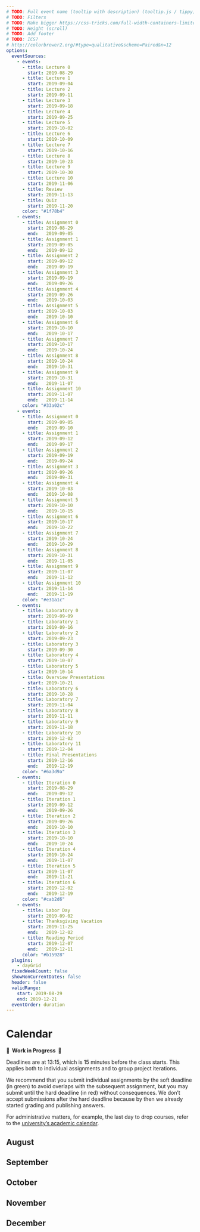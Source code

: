 ```yaml
---
# TODO: Full event name (tooltip with description) (tooltip.js / tippy)
# TODO: Filters
# TODO: Make bigger https://css-tricks.com/full-width-containers-limited-width-parents/ https://cloudfour.com/thinks/breaking-out-with-css-grid-layout/
# TODO: Height (scroll)
# TODO: Add footer
# TODO: ICS?
# http://colorbrewer2.org/#type=qualitative&scheme=Paired&n=12
options:
  eventSources:
    - events:
      - title: Lecture 0
        start: 2019-08-29
      - title: Lecture 1
        start: 2019-09-04
      - title: Lecture 2
        start: 2019-09-11
      - title: Lecture 3
        start: 2019-09-18
      - title: Lecture 4
        start: 2019-09-25
      - title: Lecture 5
        start: 2019-10-02
      - title: Lecture 6
        start: 2019-10-09
      - title: Lecture 7
        start: 2019-10-16
      - title: Lecture 8
        start: 2019-10-23
      - title: Lecture 9
        start: 2019-10-30
      - title: Lecture 10
        start: 2019-11-06
      - title: Review
        start: 2019-11-13
      - title: Quiz
        start: 2019-11-20
      color: "#1f78b4"
    - events:
      - title: Assignment 0
        start: 2019-08-29
        end:   2019-09-05
      - title: Assignment 1
        start: 2019-09-05
        end:   2019-09-12
      - title: Assignment 2
        start: 2019-09-12
        end:   2019-09-19
      - title: Assignment 3
        start: 2019-09-19
        end:   2019-09-26
      - title: Assignment 4
        start: 2019-09-26
        end:   2019-10-03
      - title: Assignment 5
        start: 2019-10-03
        end:   2019-10-10
      - title: Assignment 6
        start: 2019-10-10
        end:   2019-10-17
      - title: Assignment 7
        start: 2019-10-17
        end:   2019-10-24
      - title: Assignment 8
        start: 2019-10-24
        end:   2019-10-31
      - title: Assignment 9
        start: 2019-10-31
        end:   2019-11-07
      - title: Assignment 10
        start: 2019-11-07
        end:   2019-11-14
      color: "#33a02c"
    - events:
      - title: Assignment 0
        start: 2019-09-05
        end:   2019-09-10
      - title: Assignment 1
        start: 2019-09-12
        end:   2019-09-17
      - title: Assignment 2
        start: 2019-09-19
        end:   2019-09-24
      - title: Assignment 3
        start: 2019-09-26
        end:   2019-09-31
      - title: Assignment 4
        start: 2019-10-03
        end:   2019-10-08
      - title: Assignment 5
        start: 2019-10-10
        end:   2019-10-15
      - title: Assignment 6
        start: 2019-10-17
        end:   2019-10-22
      - title: Assignment 7
        start: 2019-10-24
        end:   2019-10-29
      - title: Assignment 8
        start: 2019-10-31
        end:   2019-11-05
      - title: Assignment 9
        start: 2019-11-07
        end:   2019-11-12
      - title: Assignment 10
        start: 2019-11-14
        end:   2019-11-19
      color: "#e31a1c"
    - events:
      - title: Laboratory 0
        start: 2019-09-09
      - title: Laboratory 1
        start: 2019-09-16
      - title: Laboratory 2
        start: 2019-09-23
      - title: Laboratory 3
        start: 2019-09-30
      - title: Laboratory 4
        start: 2019-10-07
      - title: Laboratory 5
        start: 2019-10-14
      - title: Overview Presentations
        start: 2019-10-21
      - title: Laboratory 6
        start: 2019-10-28
      - title: Laboratory 7
        start: 2019-11-04
      - title: Laboratory 8
        start: 2019-11-11
      - title: Laboratory 9
        start: 2019-11-18
      - title: Laboratory 10
        start: 2019-12-02
      - title: Laboratory 11
        start: 2019-12-04
      - title: Final Presentations
        start: 2019-12-16
        end:   2019-12-19
      color: "#6a3d9a"
    - events:
      - title: Iteration 0
        start: 2019-08-29
        end:   2019-09-12
      - title: Iteration 1
        start: 2019-09-12
        end:   2019-09-26
      - title: Iteration 2
        start: 2019-09-26
        end:   2019-10-10
      - title: Iteration 3
        start: 2019-10-10
        end:   2019-10-24
      - title: Iteration 4
        start: 2019-10-24
        end:   2019-11-07
      - title: Iteration 5
        start: 2019-11-07
        end:   2019-11-21
      - title: Iteration 6
        start: 2019-12-02
        end:   2019-12-19
      color: "#cab2d6"
    - events:
      - title: Labor Day
        start: 2019-09-02
      - title: Thanksgiving Vacation
        start: 2019-11-25
        end:   2019-12-02
      - title: Reading Period
        start: 2019-12-07
        end:   2019-12-11
      color: "#b15928"
  plugins:
    - dayGrid
  fixedWeekCount: false
  showNonCurrentDates: false
  header: false
  validRange:
    start: 2019-08-29
    end: 2019-12-21
  eventOrder: duration
---
```


Calendar
========

**🚧  Work in Progress  🚧**

Deadlines are at 13:15, which is 15 minutes before the class starts. This applies both to individual assignments and to group project iterations.

We recommend that you submit individual assignments by the soft deadline (in green) to avoid overlaps with the subsequent assignment, but you may submit until the hard deadline (in red) without consequences. We don’t accept submissions after the hard deadline because by then we already started grading and publishing answers.

For administrative matters, for example, the last day to drop courses, refer to the [university’s academic calendar](https://studentaffairs.jhu.edu/registrar/wp-content/uploads/sites/23/2017/03/FINAL.academic-calendar-2019-2020.REVISED_4.29.2019.pdf).

August
------

<div data-calendar="2019-08-01"></div>

September
---------

<div data-calendar="2019-09-01"></div>

October
-------

<div data-calendar="2019-10-01"></div>

November
--------

<div data-calendar="2019-11-01"></div>

December
--------

<div data-calendar="2019-12-01"></div>

<script src="fullcalendar-4.2.0/packages/core/main.min.js"></script>
<script src="fullcalendar-4.2.0/packages/daygrid/main.min.js"></script>
<link rel="stylesheet" type="text/css" href="fullcalendar-4.2.0/packages/core/main.min.css">
<link rel="stylesheet" type="text/css" href="fullcalendar-4.2.0/packages/daygrid/main.min.css">
<script>
document.querySelectorAll("[data-calendar]").forEach(element => {
  new FullCalendar.Calendar(element, {
    ...{{ page.options | jsonify }},
    defaultDate: element.dataset.calendar
  }).render();
});
</script>

